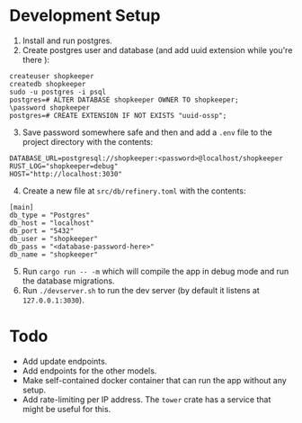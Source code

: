 # Development Setup

1. Install and run postgres.
2. Create postgres user and database (and add uuid extension while you're there 
   ):
```
createuser shopkeeper
createdb shopkeeper
sudo -u postgres -i psql
postgres=# ALTER DATABASE shopkeeper OWNER TO shopkeeper;
\password shopkeeper
postgres=# CREATE EXTENSION IF NOT EXISTS "uuid-ossp";
```
3. Save password somewhere safe and then and add a `.env` file to the project 
   directory with the contents:
```
DATABASE_URL=postgresql://shopkeeper:<password>@localhost/shopkeeper
RUST_LOG="shopkeeper=debug"
HOST="http://localhost:3030"
```
4. Create a new file at `src/db/refinery.toml` with the contents:
```
[main]
db_type = "Postgres"
db_host = "localhost"
db_port = "5432"
db_user = "shopkeeper"
db_pass = "<database-password-here>"
db_name = "shopkeeper"
```
5. Run `cargo run -- -m` which will compile the app in debug mode and run the 
   database migrations.
6. Run `./devserver.sh` to run the dev server (by default it listens at 
   `127.0.0.1:3030`).

# Todo

* Add update endpoints.
* Add endpoints for the other models.
* Make self-contained docker container that can run the app without any setup.
* Add rate-limiting per IP address. The `tower` crate has a service that might 
  be useful for this.
